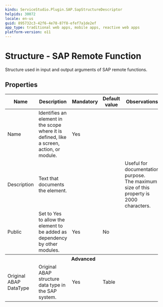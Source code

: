 ```yaml
---
kinds: ServiceStudio.Plugin.SAP.SapStructureDescriptor
helpids: 30072
locale: en-us
guid: 895732c3-42f6-4e78-87f8-efef7a1de2ef
app_type: traditional web apps, mobile apps, reactive web apps
platform-version: o11
---
```


# Structure - SAP Remote Function

Structure used in input and output arguments of SAP remote functions.  

## Properties

<table markdown="1">
<thead>
<tr>
<th>Name</th>
<th>Description</th>
<th>Mandatory</th>
<th>Default value</th>
<th>Observations</th>
</tr>
</thead>
<tbody>
<tr>
<td title="Name">Name</td>
<td>Identifies an element in the scope where it is defined, like a screen, action, or module.</td>
<td>Yes</td>
<td></td>
<td></td>
</tr>
<tr>
<td title="Description">Description</td>
<td>Text that documents the element.</td>
<td></td>
<td></td>
<td>Useful for documentation purpose.<br/>The maximum size of this property is 2000 characters.</td>
</tr>
<tr>
<td title="Public">Public</td>
<td>Set to Yes to allow the element to be added as dependency by other modules.</td>
<td>Yes</td>
<td>No</td>
<td></td>
</tr>
<tr >
<th colspan="5">Advanced</th>
</tr>
<tr>
<td title="OriginalABAPStructureType">Original ABAP DataType</td>
<td>Original ABAP structure data type in the SAP system.</td>
<td>Yes</td>
<td>Table</td>
<td></td>
</tr>
</tbody>
</table>

